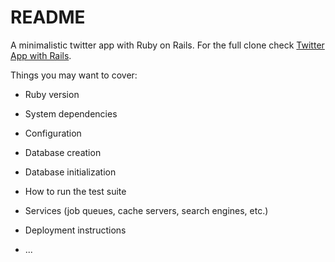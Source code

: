 # README

A minimalistic twitter app with Ruby on Rails. For the full clone check [Twitter App with Rails](https://github.com/joshuaai/twitter-app).

Things you may want to cover:

* Ruby version

* System dependencies

* Configuration

* Database creation

* Database initialization

* How to run the test suite

* Services (job queues, cache servers, search engines, etc.)

* Deployment instructions

* ...
